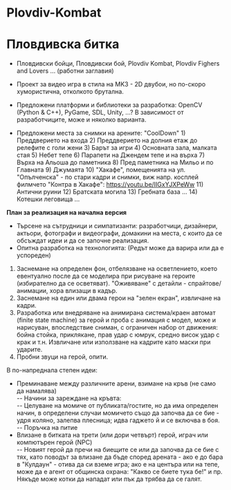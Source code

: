 # Plovdiv-Kombat
# Пловдивска битка
* Пловдивски бойци, Пловдивски бой, Plovdiv Kombat, Plovdiv Fighers and Lovers ... (работни заглавия)

* Проект за видео игра в стила на MK3 - 2D двубои, но по-скоро хумористична, отколкото брутална.
* Предложени платформи и библиотеки за разработка: OpenCV (Python & C++), PyGame, SDL, Unity, ...? В зависимост от разработчиците, може и няколко варианта.
* Предложени места за снимки на арените: "CoolDown" 1) Преддверието на входа 2) Преддверието на долния етаж до релефите с голи жени 3) Барът за игри 4) Основната зала, малката стая 5) Небет тепе 6) Парапети на Джендем тепе и на върха 7) Върха на Альоша до паметника 8) Пред паметника на Мильо и по Главната 9) Джумаята 10) "Хакафе", помещенията на ул. "Опълченска" - по стари кадри и снимки, виж напр. косплей филмчето "Контра в Хакафе": https://youtu.be/IIGxYJXPeWw 11) Антични руини 12) Братската могила 13) Гребната база ... 14) Котешки леговища ...


<b>План за реализация на начална версия</b>

* Търсене на сътрудници и симпатизанти: разработчици, дизайнери, актьори, фотографи и видеографи, домакини на места, с които да се обсъждат идеи и да се започне реализация.
* Опитна разработка на технологията: (Редът може да варира или да е успореден)

1. Заснемане на определен фон, отбелязване на осветлението, което евентуално после да се моделира при рисуване на героите (избирателно да се осветяват). 
 "Оживяване" с детайли - спрайтове/анимации, хора влизащи в кадър.
2. Заснемане на един или двама герои на "зелен екран", извличане на кадри.
3. Разработка или внедряване на анимирана система/краен автомат (finite state machine) за герой и проба с анимация с модел, може и нарисуван, впоследствие сниман, с ограничен набор от движения: бойна стойка, приклякане, прав удар с юмрук, средно висок удар с крак и т.н. Извличане или използване на кадрите като маски при ударите.
4. Пробни звуци на герой, опити.

В по-напреднала степен идеи:

* Преминаване между различните арени, взимане на кръв (не само да намалява)<br>
-- Начини за зареждане на кръвта:<br>
-- Целуване на момиче от публиката/гостите, но да има определен начин, в определени случаи момичето също да започва да се бие - удря коляно, залепва плесница; идва гаджето й и се включва в боя.<br>
-- Поръчка на питие<br>
* Влизане в битката на трети (или дори четвърт) герой, играч или компютърен герой (NPC)<br>
-- Новият герой да пречи на биещите се или да започва да се бие с тях, като поводът за влизане да бъде според арената - ако е до бара в "Кулдаун" - отива да си вземе игра; ако е на центъра или на тепе, може да е агент от общинска охрана: "Какво се биете тука бе!" и пр. Някъде може котки да нападат или пък да трябва да се галят.<br>
